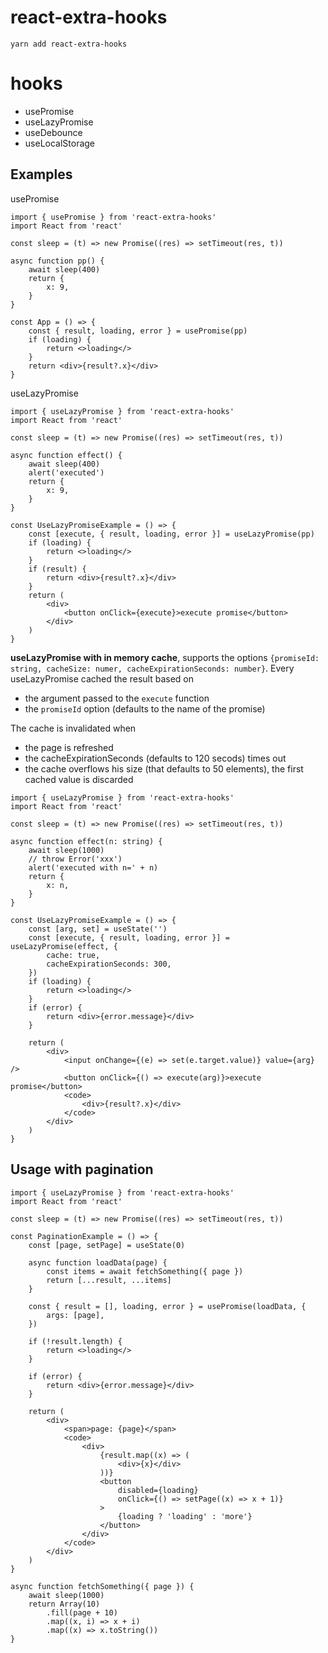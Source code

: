 # react-extra-hooks

`yarn add react-extra-hooks`

# hooks

-   usePromise
-   useLazyPromise
-   useDebounce
-   useLocalStorage

## Examples

usePromise

```tsx
import { usePromise } from 'react-extra-hooks'
import React from 'react'

const sleep = (t) => new Promise((res) => setTimeout(res, t))

async function pp() {
    await sleep(400)
    return {
        x: 9,
    }
}

const App = () => {
    const { result, loading, error } = usePromise(pp)
    if (loading) {
        return <>loading</>
    }
    return <div>{result?.x}</div>
}
```

useLazyPromise

```tsx
import { useLazyPromise } from 'react-extra-hooks'
import React from 'react'

const sleep = (t) => new Promise((res) => setTimeout(res, t))

async function effect() {
    await sleep(400)
    alert('executed')
    return {
        x: 9,
    }
}

const UseLazyPromiseExample = () => {
    const [execute, { result, loading, error }] = useLazyPromise(pp)
    if (loading) {
        return <>loading</>
    }
    if (result) {
        return <div>{result?.x}</div>
    }
    return (
        <div>
            <button onClick={execute}>execute promise</button>
        </div>
    )
}
```

**useLazyPromise with in memory cache**, supports the options `{promiseId: string, cacheSize: numer, cacheExpirationSeconds: number}`.
Every useLazyPromise cached the result based on

-   the argument passed to the `execute` function
-   the `promiseId` option (defaults to the name of the promise)

The cache is invalidated when

-   the page is refreshed
-   the cacheExpirationSeconds (defaults to 120 secods) times out
-   the cache overflows his size (that defaults to 50 elements), the first cached value is discarded

```tsx
import { useLazyPromise } from 'react-extra-hooks'
import React from 'react'

const sleep = (t) => new Promise((res) => setTimeout(res, t))

async function effect(n: string) {
    await sleep(1000)
    // throw Error('xxx')
    alert('executed with n=' + n)
    return {
        x: n,
    }
}

const UseLazyPromiseExample = () => {
    const [arg, set] = useState('')
    const [execute, { result, loading, error }] = useLazyPromise(effect, {
        cache: true,
        cacheExpirationSeconds: 300,
    })
    if (loading) {
        return <>loading</>
    }
    if (error) {
        return <div>{error.message}</div>
    }

    return (
        <div>
            <input onChange={(e) => set(e.target.value)} value={arg} />
            <button onClick={() => execute(arg)}>execute promise</button>
            <code>
                <div>{result?.x}</div>
            </code>
        </div>
    )
}
```

## Usage with pagination

```tsx
import { useLazyPromise } from 'react-extra-hooks'
import React from 'react'

const sleep = (t) => new Promise((res) => setTimeout(res, t))

const PaginationExample = () => {
    const [page, setPage] = useState(0)

    async function loadData(page) {
        const items = await fetchSomething({ page })
        return [...result, ...items]
    }

    const { result = [], loading, error } = usePromise(loadData, {
        args: [page],
    })

    if (!result.length) {
        return <>loading</>
    }

    if (error) {
        return <div>{error.message}</div>
    }

    return (
        <div>
            <span>page: {page}</span>
            <code>
                <div>
                    {result.map((x) => (
                        <div>{x}</div>
                    ))}
                    <button
                        disabled={loading}
                        onClick={() => setPage((x) => x + 1)}
                    >
                        {loading ? 'loading' : 'more'}
                    </button>
                </div>
            </code>
        </div>
    )
}

async function fetchSomething({ page }) {
    await sleep(1000)
    return Array(10)
        .fill(page + 10)
        .map((x, i) => x + i)
        .map((x) => x.toString())
}
```
